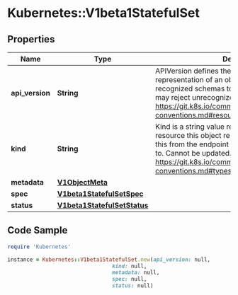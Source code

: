 # Kubernetes::V1beta1StatefulSet

## Properties

Name | Type | Description | Notes
------------ | ------------- | ------------- | -------------
**api_version** | **String** | APIVersion defines the versioned schema of this representation of an object. Servers should convert recognized schemas to the latest internal value, and may reject unrecognized values. More info: https://git.k8s.io/community/contributors/devel/api-conventions.md#resources | [optional] 
**kind** | **String** | Kind is a string value representing the REST resource this object represents. Servers may infer this from the endpoint the client submits requests to. Cannot be updated. In CamelCase. More info: https://git.k8s.io/community/contributors/devel/api-conventions.md#types-kinds | [optional] 
**metadata** | [**V1ObjectMeta**](V1ObjectMeta.md) |  | [optional] 
**spec** | [**V1beta1StatefulSetSpec**](V1beta1StatefulSetSpec.md) |  | [optional] 
**status** | [**V1beta1StatefulSetStatus**](V1beta1StatefulSetStatus.md) |  | [optional] 

## Code Sample

```ruby
require 'Kubernetes'

instance = Kubernetes::V1beta1StatefulSet.new(api_version: null,
                                 kind: null,
                                 metadata: null,
                                 spec: null,
                                 status: null)
```


